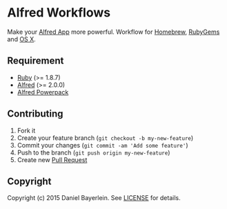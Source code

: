 # Alfred Workflows

Make your [Alfred App](http://www.alfredapp.com) more powerful. Workflow for
[Homebrew](./homebrew), [RubyGems](./rubygems) and
[OS X](./rebuild-launchservices).

## Requirement

* [Ruby](http://www.ruby-lang.org) (>= 1.8.7)
* [Alfred](http://www.alfredapp.com) (>= 2.0.0)
* [Alfred Powerpack](http://www.alfredapp.com/powerpack/)

## Contributing

1. Fork it
2. Create your feature branch (`git checkout -b my-new-feature`)
3. Commit your changes (`git commit -am 'Add some feature'`)
4. Push to the branch (`git push origin my-new-feature`)
5. Create new [Pull Request](../../pull/new/master)

## Copyright

Copyright (c) 2015 Daniel Bayerlein. See [LICENSE](./LICENSE.md) for details.

